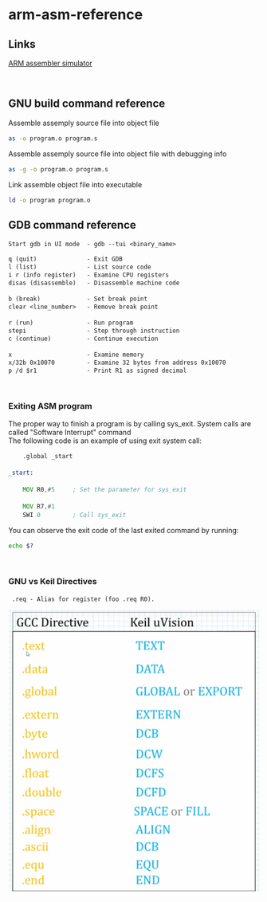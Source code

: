 # arm-asm-reference

## Links

[ARM assembler simulator](https://wunkolo.github.io/OakSim)  

</br>

## GNU build command reference

Assemble assemply source file into object file
``` sh
as -o program.o program.s
```

Assemble assemply source file into object file with debugging info
``` sh
as -g -o program.o program.s
```

Link assemble object file into executable
``` sh
ld -o program program.o
```

## GDB command reference

```
Start gdb in UI mode  - gdb --tui <binary_name>
```

``` gdb
q (quit)              - Exit GDB
l (list)              - List source code
i r (info register)   - Examine CPU registers
disas (disassemble)   - Disassemble machine code

b (break)             - Set break point
clear <line_number>   - Remove break point

r (run)               - Run program
stepi                 - Step through instruction
c (continue)          - Continue execution

x                     - Examine memory
x/32b 0x10070         - Examine 32 bytes from address 0x10070
p /d $r1              - Print R1 as signed decimal

```

</br>

### Exiting ASM program

The proper way to finish a program is by calling sys_exit. 
System calls are called "Software Interrupt" command  
The following code is an example of using exit system call:  


``` asm
	.global _start

_start:

	MOV R0,#5     ; Set the parameter for sys_exit
	
	MOV R7,#1
	SWI 0         ; Call sys_exit
```

You can observe the exit code of the last exited command by running:

``` bash
echo $?
```

</br>

### GNU vs Keil Directives

``` text
 .req - Alias for register (foo .req R0).
```

![Directives](directives.PNG)
